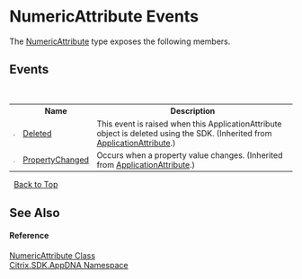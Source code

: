 # NumericAttribute Events
 

The <a href="bd0251b0-ac11-7a22-1c71-da058e88901b">NumericAttribute</a> type exposes the following members.


## Events
&nbsp;<table><tr><th></th><th>Name</th><th>Description</th></tr><tr><td>![Public event](media/pubevent.gif "Public event")</td><td><a href="1004ac8c-79dd-c2e3-6be2-2fd4c2e23714">Deleted</a></td><td>
This event is raised when this ApplicationAttribute object is deleted using the SDK.
 (Inherited from <a href="f773bd8d-2e45-6317-674a-4e122ddd2890">ApplicationAttribute</a>.)</td></tr><tr><td>![Public event](media/pubevent.gif "Public event")</td><td><a href="6ba2fcd4-806a-3b02-1533-4f7426e565eb">PropertyChanged</a></td><td>
Occurs when a property value changes.
 (Inherited from <a href="f773bd8d-2e45-6317-674a-4e122ddd2890">ApplicationAttribute</a>.)</td></tr></table>&nbsp;
<a href="#numericattribute-events">Back to Top</a>

## See Also


#### Reference
<a href="bd0251b0-ac11-7a22-1c71-da058e88901b">NumericAttribute Class</a><br /><a href="fe2d265b-410b-8b11-1eb4-a790e0b062bf">Citrix.SDK.AppDNA Namespace</a><br />